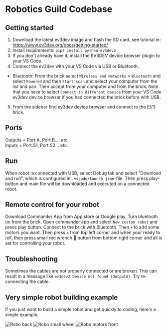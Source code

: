 # Robotics Guild Codebase

## Getting started
1. Download the latest ev3dev image and flash the SD card, see tutorial in: https://www.ev3dev.org/docs/getting-started/
2. Install requirements: `pip3 install python-ev3dev2`
3. If you don't already have it, install the EV3DEV device browser plugin to your VS Code.
4. Connect the ev3dev with your VS Code via USB or Bluetooth.
  - Bluetooth: From the brick select `Wireless and Networks` > `Bluetooth` and select `Powered` and then `Start scan` and select your computer from the list and pair. Then accept from your computer and from the brick. Note that you have to select `Connect to different device` from your VS Code ev3dev device browser if you had connected the brick before with USB.
5. From the sidebar find ev3dev device browser and connect to the EV3 brick.

## Ports
Outputs = Port.A, Port.B.... etc.  
Inputs = Port.S1, Port.S2... etc.

## Run
When robot is connected with USB, select Debug tab and select "Download and run", which is configured in `.vscode/launch.json`-file. Then press play-button and main file will be downloaded and executed on a connected robot.

## Remote control for your robot
Download Commander App from App store or Google play. Turn bluetooth on from the brick. Open commander app and select `New custom robot` and press play button. Connect to the brick with Bluetooth. Then `+` to add some motors you want. Then press `x` from top left corner and when your ready to roll, then press small red wrench 🔧 button from bottom right corner and all is set for controlling your robot.

## Troubleshooting
Sometimes the cables are not properly connected or are broken. This can result in a message like `ev3dev2 Device not found (OutputA)`. Try re-connecting the cable.

## Very simple robot building example

If you just want to build a simple robot and get quickly to coding, here's a simple example.

![Robo back](robo/robo1.png)
![Robo small wheel](robo/robo2.png)
![Robo motors front](robo/robo3.png)